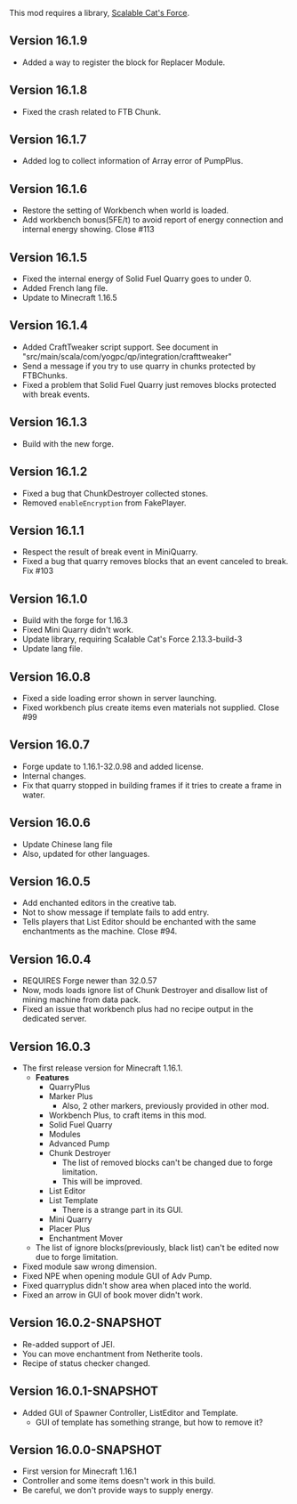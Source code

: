 This mod requires a library, [Scalable Cat's Force](https://www.curseforge.com/minecraft/mc-mods/scalable-cats-force).

## Version 16.1.9

* Added a way to register the block for Replacer Module.

## Version 16.1.8

* Fixed the crash related to FTB Chunk.

## Version 16.1.7

* Added log to collect information of Array error of PumpPlus.

## Version 16.1.6

* Restore the setting of Workbench when world is loaded.
* Add workbench bonus(5FE/t) to avoid report of energy connection and internal energy showing. Close #113

## Version 16.1.5

* Fixed the internal energy of Solid Fuel Quarry goes to under 0.
* Added French lang file.
* Update to Minecraft 1.16.5

## Version 16.1.4

* Added CraftTweaker script support. See document in "src/main/scala/com/yogpc/qp/integration/crafttweaker"
* Send a message if you try to use quarry in chunks protected by FTBChunks.
* Fixed a problem that Solid Fuel Quarry just removes blocks protected with break events.

## Version 16.1.3

* Build with the new forge.

## Version 16.1.2

* Fixed a bug that ChunkDestroyer collected stones.
* Removed `enableEncryption` from FakePlayer.

## Version 16.1.1

* Respect the result of break event in MiniQuarry.
* Fixed a bug that quarry removes blocks that an event canceled to break. Fix #103

## Version 16.1.0

* Build with the forge for 1.16.3
* Fixed Mini Quarry didn't work.
* Update library, requiring Scalable Cat's Force 2.13.3-build-3
* Update lang file.

## Version 16.0.8

* Fixed a side loading error shown in server launching.
* Fixed workbench plus create items even materials not supplied. Close #99

## Version 16.0.7

* Forge update to 1.16.1-32.0.98 and added license.
* Internal changes.
* Fix that quarry stopped in building frames if it tries to create a frame in water.

## Version 16.0.6

* Update Chinese lang file
* Also, updated for other languages.

## Version 16.0.5

* Add enchanted editors in the creative tab.
* Not to show message if template fails to add entry.
* Tells players that List Editor should be enchanted with the same enchantments as the machine. Close #94.

## Version 16.0.4

* REQUIRES Forge newer than 32.0.57
* Now, mods loads ignore list of Chunk Destroyer and disallow list of mining machine from data pack.
* Fixed an issue that workbench plus had no recipe output in the dedicated server.

## Version 16.0.3

* The first release version for Minecraft 1.16.1.
  * **Features**
    * QuarryPlus
    * Marker Plus
      * Also, 2 other markers, previously provided in other mod.
    * Workbench Plus, to craft items in this mod.
    * Solid Fuel Quarry
    * Modules
    * Advanced Pump
    * Chunk Destroyer
      * The list of removed blocks can't be changed due to forge limitation.
      * This will be improved.
    * List Editor
    * List Template
      * There is a strange part in its GUI.
    * Mini Quarry
    * Placer Plus
    * Enchantment Mover
  * The list of ignore blocks(previously, black list) can't be edited now due to forge limitation.
* Fixed module saw wrong dimension.
* Fixed NPE when opening module GUI of Adv Pump.
* Fixed quarryplus didn't show area when placed into the world.
* Fixed an arrow in GUI of book mover didn't work.

## Version 16.0.2-SNAPSHOT

* Re-added support of JEI.
* You can move enchantment from Netherite tools.
* Recipe of status checker changed.

## Version 16.0.1-SNAPSHOT

* Added GUI of Spawner Controller, ListEditor and Template.
  * GUI of template has something strange, but how to remove it?

## Version 16.0.0-SNAPSHOT

* First version for Minecraft 1.16.1
* Controller and some items doesn't work in this build.
* Be careful, we don't provide ways to supply energy.

